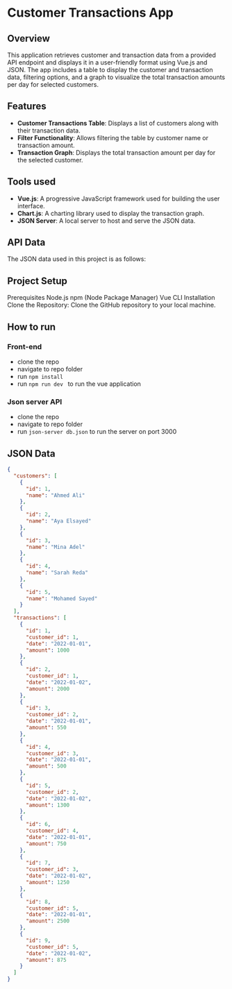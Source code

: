 
# Customer Transactions App

## Overview

This application retrieves customer and transaction data from a provided API endpoint and displays it in a user-friendly format using Vue.js and JSON. The app includes a table to display the customer and transaction data, filtering options, and a graph to visualize the total transaction amounts per day for selected customers.

## Features

- **Customer Transactions Table**: Displays a list of customers along with their transaction data.
- **Filter Functionality**: Allows filtering the table by customer name or transaction amount.
- **Transaction Graph**: Displays the total transaction amount per day for the selected customer.

## Tools used

- **Vue.js**: A progressive JavaScript framework used for building the user interface.
- **Chart.js**: A charting library used to display the transaction graph.
- **JSON Server**: A local server to host and serve the JSON data.

## API Data

The JSON data used in this project is as follows:

## Project Setup
Prerequisites
Node.js
npm (Node Package Manager)
Vue CLI
Installation
Clone the Repository: Clone the GitHub repository to your local machine.

## How to run

### Front-end 

- clone the repo
- navigate to repo folder
- run ```npm install```
- run ```npm run dev ``` to run the vue application

### Json server API

- clone the repo
- navigate to repo folder
- run ```json-server db.json``` to run the server on port 3000



## JSON Data
```json
{
  "customers": [
    {
      "id": 1,
      "name": "Ahmed Ali"
    },
    {
      "id": 2,
      "name": "Aya Elsayed"
    },
    {
      "id": 3,
      "name": "Mina Adel"
    },
    {
      "id": 4,
      "name": "Sarah Reda"
    },
    {
      "id": 5,
      "name": "Mohamed Sayed"
    }
  ],
  "transactions": [
    {
      "id": 1,
      "customer_id": 1,
      "date": "2022-01-01",
      "amount": 1000
    },
    {
      "id": 2,
      "customer_id": 1,
      "date": "2022-01-02",
      "amount": 2000
    },
    {
      "id": 3,
      "customer_id": 2,
      "date": "2022-01-01",
      "amount": 550
    },
    {
      "id": 4,
      "customer_id": 3,
      "date": "2022-01-01",
      "amount": 500
    },
    {
      "id": 5,
      "customer_id": 2,
      "date": "2022-01-02",
      "amount": 1300
    },
    {
      "id": 6,
      "customer_id": 4,
      "date": "2022-01-01",
      "amount": 750
    },
    {
      "id": 7,
      "customer_id": 3,
      "date": "2022-01-02",
      "amount": 1250
    },
    {
      "id": 8,
      "customer_id": 5,
      "date": "2022-01-01",
      "amount": 2500
    },
    {
      "id": 9,
      "customer_id": 5,
      "date": "2022-01-02",
      "amount": 875
    }
  ]
}


